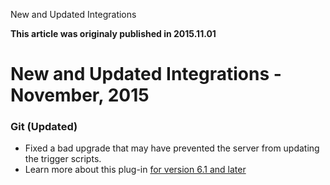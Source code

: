 





New and Updated Integrations

**This article was originaly published in 2015.11.01**


New and Updated Integrations - November, 2015
=============================================





### Git (Updated)


* Fixed a bad upgrade that may have prevented the server from updating the trigger scripts.
* Learn more about this plug-in [for version 6.1 and later](https://developer.ibm.com/urbancode/plugin/git-ubuild/)







